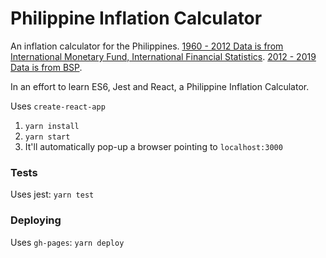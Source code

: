# Philippine Inflation Calculator

An inflation calculator for the Philippines. [1960 - 2012 Data is from International Monetary Fund, International Financial Statistics](https://www.indexmundi.com/facts/philippines/inflation). [2012 - 2019 Data is from BSP](http://www.bsp.gov.ph/statistics/spei_new/tab34_inf.htm).

In an effort to learn ES6, Jest and React, a Philippine Inflation Calculator.

Uses `create-react-app`

1. `yarn install`
2. `yarn start`
3. It'll automatically pop-up a browser pointing to `localhost:3000`

### Tests

Uses jest: `yarn test`

### Deploying

Uses `gh-pages`: `yarn deploy`

